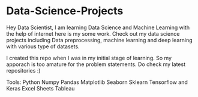 # Data-Science-Projects

Hey Data Scientist, I am learning Data Science and Machine Learning with the help of internet here is my some work. Check out my data science projects including Data preprocessing, machine learning and deep learning with various type of datasets.

I created this repo when I was in my initial stage of learning. So my apporach is too amature for the problem statements. Do check my latest repositories :)

Tools:
Python
Numpy
Pandas
Matplotlib
Seaborn
Sklearn
Tensorflow and Keras
Excel Sheets
Tableau
